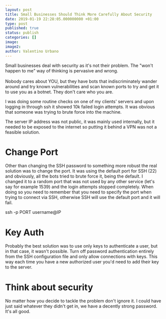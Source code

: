 ```yaml
---
layout: post
title: Small Businesses Should Think More Carefully About Security
date: 2019-01-19 22:28:05.000000000 +01:00
type: post
published: true
status: publish
categories: []
image:
image2:
author: Valentino Urbano
---
```


Small businesses deal with security as it's not their problem. The "won't happen to me" way of thinking is pervasive and wrong.<br><br>Nobody cares about YOU, but they have bots that indiscriminately wander around and try known vulnerabilities and scan known ports to try and get it to use you as a botnet. They don't care who you are.

I was doing some routine checks on one of my clients' servers and upon logging in through ssh it showed 10k failed login attempts. It was obvious that someone was trying to brute force into the machine.

The server IP address was not public, it was mainly used internally, but it needed to be exposed to the internet so putting it behind a VPN was not a feasible solution.

# Change Port

Other than changing the SSH password to something more robust the real solution was to change the port. It was using the default port for SSH (22) and obviously, all the bots tried to brute force it, being the default. I changed it to a random port that was not used by any other service (let's say for example 1539) and the login attempts stopped completely. When doing so you need to remember that you need to specify the port when trying to connect via SSH, otherwise SSH will use the default port and it will fail.

ssh -p PORT username@IP

# Key Auth

Probably the best solution was to use only keys to authenticate a user, but in that case, it wasn't possible. Turn off password authentication entirely from the SSH configuration file and only allow connections with keys. This way each time you have a new authorized user you'd need to add their key to the server.

# Think about security

No matter how you decide to tackle the problem don't ignore it. I could have just said whatever they didn't get in, we have a decently strong password. It's all good.
